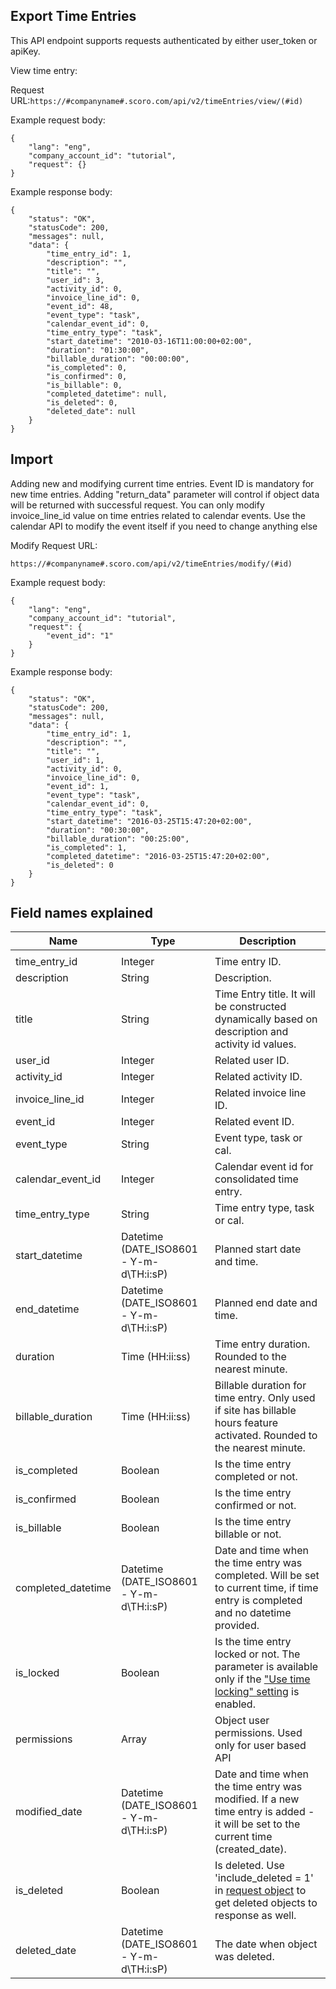 ## Export Time Entries 

This API endpoint supports requests authenticated by either user_token or apiKey.

View time entry:

Request URL:`https://#companyname#.scoro.com/api/v2/timeEntries/view/(#id)`

Example request body:

```
{
    "lang": "eng",
    "company_account_id": "tutorial",
    "request": {}
}

```

Example response body:

```
{
    "status": "OK",
    "statusCode": 200,
    "messages": null,
    "data": {
        "time_entry_id": 1,
        "description": "",
        "title": "",
        "user_id": 3,
        "activity_id": 0,
        "invoice_line_id": 0,
        "event_id": 48,
        "event_type": "task",
        "calendar_event_id": 0,
        "time_entry_type": "task",
        "start_datetime": "2010-03-16T11:00:00+02:00",
        "duration": "01:30:00",
        "billable_duration": "00:00:00",
        "is_completed": 0,
        "is_confirmed": 0,
        "is_billable": 0,
        "completed_datetime": null,
        "is_deleted": 0,
        "deleted_date": null
    }
}
```

## Import 

Adding new and modifying current time entries. Event ID is mandatory for new time entries. Adding "return_data" parameter will control if object data will be returned with successful request. You can only modify invoice_line_id value on time entries related to calendar events. Use the calendar API to modify the event itself if you need to change anything else

Modify
Request URL:

`https://#companyname#.scoro.com/api/v2/timeEntries/modify/(#id)`

Example request body:

```
{
    "lang": "eng",
    "company_account_id": "tutorial",
    "request": {
        "event_id": "1"
    }
}
```

Example response body:

```
{
    "status": "OK",
    "statusCode": 200,
    "messages": null,
    "data": {
        "time_entry_id": 1,
        "description": "",
        "title": "",
        "user_id": 1,
        "activity_id": 0,
        "invoice_line_id": 0,
        "event_id": 1,
        "event_type": "task",
        "calendar_event_id": 0,
        "time_entry_type": "task",
        "start_datetime": "2016-03-25T15:47:20+02:00",
        "duration": "00:30:00",
        "billable_duration": "00:25:00",
        "is_completed": 1,
        "completed_datetime": "2016-03-25T15:47:20+02:00",
        "is_deleted": 0
    }
}
```

## Field names explained 

| Name                | Type                                      | Description                                                                                                                                          |
| ------------------- | ----------------------------------------- | ---------------------------------------------------------------------------------------------------------------------------------------------------- |
|  |
| time\_entry\_id     | Integer                                   | Time entry ID.                                                                                                                                       |
| description         | String                                    | Description.                                                                                                                                         |
| title               | String                                    | Time Entry title. It will be constructed dynamically based on description and activity id values.                                                    |
| user\_id            | Integer                                   | Related user ID.                                                                                                                                     |
| activity\_id        | Integer                                   | Related activity ID.                                                                                                                                 |
| invoice\_line\_id   | Integer                                   | Related invoice line ID.                                                                                                                             |
| event\_id           | Integer                                   | Related event ID.                                                                                                                                    |
| event\_type         | String                                    | Event type, task or cal.                                                                                                                             |
| calendar\_event\_id | Integer                                   | Calendar event id for consolidated time entry.                                                                                                       |
| time\_entry\_type   | String                                    | Time entry type, task or cal.                                                                                                                        |
| start\_datetime     | Datetime (DATE\_ISO8601 - Y-m-d\\TH:i:sP) | Planned start date and time.                                                                                                                         |
| end\_datetime       | Datetime (DATE\_ISO8601 - Y-m-d\\TH:i:sP) | Planned end date and time.                                                                                                                           |
| duration            | Time (HH:ii:ss)                           | Time entry duration. Rounded to the nearest minute.                                                                                                  |
| billable\_duration  | Time (HH:ii:ss)                           | Billable duration for time entry. Only used if site has billable hours feature activated. Rounded to the nearest minute.                             |
| is\_completed       | Boolean                                   | Is the time entry completed or not.                                                                                                                  |
| is\_confirmed       | Boolean                                   | Is the time entry confirmed or not.                                                                                                                  |
| is\_billable        | Boolean                                   | Is the time entry billable or not.                                                                                                                   |
| completed\_datetime | Datetime (DATE\_ISO8601 - Y-m-d\\TH:i:sP) | Date and time when the time entry was completed. Will be set to current time, if time entry is completed and no datetime provided.                   |
| is\_locked          | Boolean                                   | Is the time entry locked or not. The parameter is available only if the ["Use time locking" setting](https://help.scoro.com/manuals/383) is enabled. |
| permissions         | Array                                     | Object user permissions. Used only for user based API                                                                                                |
| modified\_date      | Datetime (DATE\_ISO8601 - Y-m-d\\TH:i:sP) | Date and time when the time entry was modified. If a new time entry is added - it will be set to the current time (created\_date).                   |
| is\_deleted         | Boolean                                   | Is deleted. Use 'include\_deleted = 1' in [request object](https://api.scoro.com/api/#filters) to get deleted objects to response as well.           |
| deleted\_date       | Datetime (DATE\_ISO8601 - Y-m-d\\TH:i:sP) | The date when object was deleted.                                                                                                                    |
